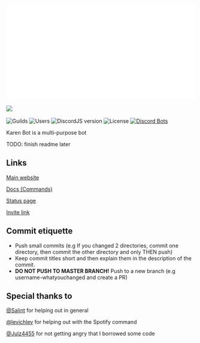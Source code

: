 <p align="center">
  <img src="readme.svg">
</p>

<a href="https://status.exerra.xyz" id="freshstatus-badge-root" data-banner-style="compact">
  <img src="https://public-api.freshstatus.io/v1/public/badge.svg/?badge=0b9b52df-6e1d-4d16-b836-5595b35bcef8" />
</a>

![Guilds](https://img.shields.io/badge/dynamic/json?color=success&label=Guilds&query=servercount&url=https%3A%2F%2Fcdn.exerra.xyz%2Fkaren%2Fstats%2F)
![Users](https://img.shields.io/badge/dynamic/json?color=success&label=Users&query=users&url=https%3A%2F%2Fcdn.exerra.xyz%2Fkaren%2Fstats%2F)
![DiscordJS version](https://img.shields.io/badge/dynamic/json?color=informational&label=DiscordJS&prefix=v&query=DiscordJS&url=https%3A%2F%2Fcdn.exerra.xyz%2Fkaren%2Fstats%2F)
![License](https://img.shields.io/github/license/exerra-discord/karen-bot)
[![Discord Bots](https://top.gg/api/widget/status/599289687743397889.svg)](https://top.gg/bot/599289687743397889)

Karen Bot is a multi-purpose bot

TODO: finish readme later

## Links

[Main website](https://karen.exerra.xyz)

[Docs (Commands)](https://docs.karen.exerra.xyz)

[Status page](https://status.exerra.xyz)

[Invite link](https://discord.com/oauth2/authorize?client_id=599289687743397889&scope=applications.commands%20bot&permissions=8)

## Commit etiquette

* Push small commits (e.g If you changed 2 directories, commit one directory, then commit the other directory and only THEN push)
* Keep commit titles short and then explain them in the description of the commit.
* **DO NOT PUSH TO MASTER BRANCH!** Push to a new branch (e.g username-whatyouchanged and create a PR)

## Special thanks to

[@Salint](https://github.com/Salint) for helping out in general

[@levichlev](https://github.com/levichlev) for helping out with the Spotify command

[@Julz4455](https://github.com/Julz4455) for not getting angry that I borrowed some code
